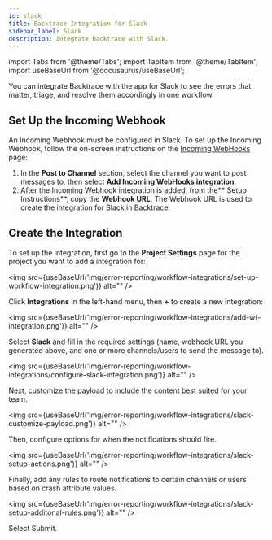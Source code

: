 ```yaml
---
id: slack
title: Backtrace Integration for Slack
sidebar_label: Slack
description: Integrate Backtrace with Slack.
---
```


import Tabs from '@theme/Tabs';
import TabItem from '@theme/TabItem';
import useBaseUrl from '@docusaurus/useBaseUrl';

You can integrate Backtrace with the app for Slack to see the errors that matter, triage, and resolve them accordingly in one workflow.

## Set Up the Incoming Webhook

An Incoming Webhook must be configured in Slack. To set up the Incoming Webhook, follow the on-screen instructions on the [Incoming WebHooks](https://my.slack.com/services/new/incoming-webhook/) page:

1. In the **Post to Channel** section, select the channel you want to post messages to, then select **Add Incoming WebHooks integration**.
1. After the Incoming Webhook integration is added, from the** Setup Instructions**, copy the **Webhook URL**. The Webhook URL is used to create the integration for Slack in Backtrace.

## Create the Integration

To set up the integration, first go to the **Project Settings** page for the project you want to add a integration for:

<img src={useBaseUrl('img/error-reporting/workflow-integrations/set-up-workflow-integration.png')} alt="" />

Click **Integrations** in the left-hand menu, then **+** to create a new integration:

<img src={useBaseUrl('img/error-reporting/workflow-integrations/add-wf-integration.png')} alt="" />

Select **Slack** and fill in the required settings (name, webhook URL you generated above, and one or more channels/users to send the message to).

<img src={useBaseUrl('img/error-reporting/workflow-integrations/configure-slack-integration.png')} alt="" />

Next, customize the payload to include the content best suited for your team.

<img src={useBaseUrl('img/error-reporting/workflow-integrations/slack-customize-payload.png')} alt="" />

Then, configure options for when the notifications should fire.

<img src={useBaseUrl('img/error-reporting/workflow-integrations/slack-setup-actions.png')} alt="" />

Finally, add any rules to route notifications to certain channels or users based on crash attribute values.

<img src={useBaseUrl('img/error-reporting/workflow-integrations/slack-setup-additonal-rules.png')} alt="" />

Select Submit.
